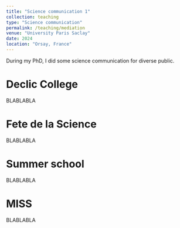 ```yaml
---
title: "Science communication 1"
collection: teaching
type: "Science communication"
permalink: /teaching/mediation
venue: "University Paris Saclay"
date: 2024
location: "Orsay, France"
---
```


During my PhD, I did some science communication for diverse public.

Declic College
======
BLABLABLA

Fete de la Science
======
BLABLABLA

Summer school
======
BLABLABLA

MISS
======
BLABLABLA
